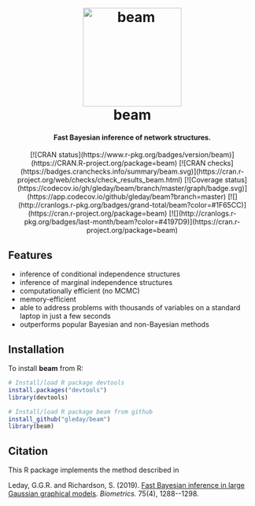 <h1 align="center">
  <br>
  <img src="https://github.com/gleday/gleday/blob/main/images/inferred_graph.png?raw=true" alt="beam" width="200">
  <br>
  beam
  <br>
</h1>

<h4 align="center">Fast Bayesian inference of network structures.</h4>

<p align="center">
<!-- badges: start -->
[![CRAN status](https://www.r-pkg.org/badges/version/beam)](https://CRAN.R-project.org/package=beam)
[![CRAN checks](https://badges.cranchecks.info/summary/beam.svg)](https://cran.r-project.org/web/checks/check_results_beam.html)
[![Coverage status](https://codecov.io/gh/gleday/beam/branch/master/graph/badge.svg)](https://app.codecov.io/github/gleday/beam?branch=master)
[![](http://cranlogs.r-pkg.org/badges/grand-total/beam?color=#1F65CC)](https://cran.r-project.org/package=beam)
[![](http://cranlogs.r-pkg.org/badges/last-month/beam?color=#4197D9)](https://cran.r-project.org/package=beam)
<!-- badges: end -->
</p>

## Features

* inference of conditional independence structures
* inference of marginal independence structures
* computationally efficient (no MCMC) 
* memory-efficient
* able to address problems with thousands of variables on
a standard laptop in just a few seconds
* outperforms popular Bayesian and non-Bayesian methods

## Installation

To install **beam** from R:

```R
# Install/load R package devtools
install.packages("devtools")
library(devtools)

# Install/load R package beam from github
install_github("gleday/beam")
library(beam)
```

## Citation

This R package implements the method described in

Leday, G.G.R. and Richardson, S. (2019).
[Fast Bayesian inference in large Gaussian graphical models](https://doi.org/10.1111/biom.13064).
*Biometrics.* 75(4), 1288--1298.
